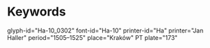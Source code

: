 # Keywords
glyph-id="Ha-10_0302"
font-id="Ha-10"
printer-id="Ha"
printer="Jan Haller"
period="1505–1525"
place="Kraków"
PT plate="173"
